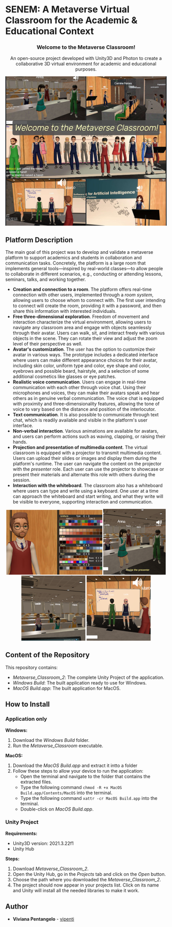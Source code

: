 # SENEM: A Metaverse Virtual Classroom for the Academic & Educational Context
<h3 align = "center"> Welcome to the Metaverse Classroom! </h3>
<p align = "center"> An open-source project developed with Unity3D and Photon to create a collaborative 3D virtual environment for academic and educational purposes. </p>
<p align = "center">
  <img src = "blobs/presentation_pic.jpg?raw=true" width = "800" heigth = "600">
</p>


## Platform Description
The main goal of this project was to develop and validate a metaverse platform to support academics and students in collaboration and communication tasks.
Concretely, the platform is a large room that implements general tools—inspired by real-world classes—to allow people to collaborate in different scenarios, e.g., conducting or attending lessons, seminars, talks, and working together. 
- **Creation and connection to a room**. The platform offers real-time connection with other users, implemented through a _room system_, allowing users to choose whom to connect with. The first user intending to connect will create the room, providing it with a password, and then share this information with interested individuals.
- **Free three-dimensional exploration**. Freedom of movement and interaction characterize the virtual environment, allowing users to navigate any classroom area and engage with objects seamlessly through their avatar. Users can walk, sit, and interact freely with various objects in the scene. They can rotate their view and adjust the zoom level of their perspective as well.
- **Avatar's customization**. The user has the option to customize their avatar in various ways. The prototype includes a dedicated interface where users can make different appearance choices for their avatar, including skin color, uniform type and color, eye shape and color, eyebrows and possible beard, hairstyle, and a selection of some additional cosmetics like glasses or eye patches.
- **Realistic voice communication**. Users can engage in real-time communication with each other through voice chat. Using their microphones and voices, they can make their avatars speak and hear others as in genuine verbal communication. The voice chat is equipped with proximity and three-dimensionality features, allowing the tone of voice to vary based on the distance and position of the interlocutor. 
- **Text communication**. It is also possible to communicate through text chat, which is readily available and visible in the platform's user interface. 
- **Non-verbal interaction**. Various animations are available for avatars, and users can perform actions such as waving, clapping, or raising their hands.
- **Projection and presentation of multimedia content**. The virtual classroom is equipped with a projector to transmit multimedia content. Users can upload their slides or images and display them during the platform's runtime. The user can navigate the content on the projector with the _presenter_ role. Each user can use the projector to showcase or present their materials and alternate this role with others during the session.
- **Interaction with the whiteboard**. The classroom also has a whiteboard where users can type and write using a keyboard. One user at a time can approach the whiteboard and start writing, and what they write will be visible to everyone, supporting interaction and communication.

<div align="center">
  <img src="blobs/stripe2.JPG?raw=true" width="300" />
  <img src="blobs/stripe3.png?raw=true" width="195" />
  <img src="blobs/stripe4.png?raw=true" width="200" />
  <img src="blobs/stripe5.png?raw=true" width="200" />
</div>


## Content of the Repository
This repository contains:
- _Metaverse_Classroom_2_: The complete Unity Project of the application.
- _Windows Build_: The built application ready to use for Windows.
- _MacOS Build.app_: The built application for MacOS.

## How to Install

### Application only
**Windows:**
1. Download the _Windows Build_ folder.
2. Run the _Metaverse_Classroom_ executable.

**MacOS:**
1. Download the _MacOS Build.app_ and extract it intto a folder
2. Follow these steps to allow your device to run the application:
    - Open the terminal and navigate to the folder that contains the extracted files.
    - Type the following command <code>chmod -R +x MacOS Build.app/Contents/MacOS</code> into the terminal.
    - Type the following command <code>xattr -cr MacOS Build.app</code> into the terminal.
    - Double-click on _MacOS Build.app_.

### Unity Project

**Requirements:**
- Unity3D version: 2021.3.22f1
- Unity Hub

**Steps:**
1. Download _Metaverse_Classroom_2_.
2. Open the Unity Hub, go in the _Projects_ tab and click on the _Open_ button.
3. Choose the path where you downloaded the _Metaverse_Classroom_2_.
4. The project should now appear in your projects list. Click on its name and Unity will install all the needed libraries to make it work.

## Author
* **Viviana Pentangelo** - [vipenti](https://github.com/vipenti)
